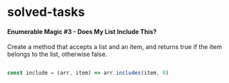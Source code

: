 # solved-tasks

#### Enumerable Magic #3 - Does My List Include This?
     
 Create a method that accepts a list and an item, and returns true if the item belongs to the list, otherwise false.
  
   
   
```javascript

const include = (arr, item) => arr.includes(item, 0)




```
